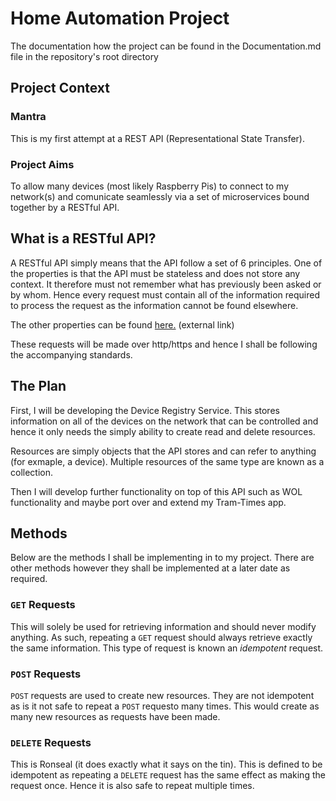 # Home Automation Project

The documentation how the project can be found in the Documentation.md file in the repository's root directory

## Project Context

### Mantra

This is my first attempt at a REST API (Representational State Transfer). 

### Project Aims

To allow many devices (most likely Raspberry Pis) to connect to my network(s) and comunicate seamlessly via a set of microservices bound together by a RESTful API. 

## What is a RESTful API?

A RESTful API simply means that the API follow a set of 6 principles. One of the properties is that the API must be stateless and does not store any context. It therefore must not remember what has previously been asked or by whom. Hence every request must contain all of the information required to process the request as the information cannot be found elsewhere.

The other properties can be found [here.](https://restfulapi.net/rest-architectural-constraints/) (external link)

These requests will be made over http/https and hence I shall be following the accompanying standards.

## The Plan

First, I will be developing the Device Registry Service. This stores information on all of the devices on the network that can be controlled and hence it only needs the simply ability to create read and delete resources.

Resources are simply objects that the API stores and can refer to anything (for exmaple, a device). Multiple resources of the same type are known as a collection. 

Then I will develop further functionality on top of this API such as WOL functionality and maybe port over and extend my Tram-Times app.

## Methods

Below are the methods I shall be implementing in to my project. There are other methods however they shall be implemented at a later date as required.

### `GET` Requests

This will solely be used for retrieving information and should never modify anything. As such, repeating a `GET` request should always retrieve exactly the same information. This type of request is known an *idempotent* request.

### `POST` Requests

`POST` requests are used to create new resources. They are not idempotent as is it not safe to repeat a `POST` requesto many times. This would create as many new resources as requests have been made.

### `DELETE` Requests

This is Ronseal (it does exactly what it says on the tin). This is defined to be idempotent as repeating a `DELETE` request has the same effect as making the request once. Hence it is also safe to repeat multiple times. 

